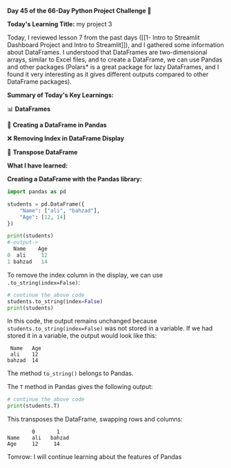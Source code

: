 

**Day 45 of the 66-Day Python Project Challenge 📅**

**Today's Learning Title:** my project 3

Today, I reviewed lesson 7 from the past days ([[1- Intro to Streamlit Dashboard Project and Intro to Streamlit]]), and I gathered some information about DataFrames. I understood that DataFrames are two-dimensional arrays, similar to Excel files, and to create a DataFrame, we can use Pandas and other packages (Polars* is a great package for lazy DataFrames, and I found it very interesting as it gives different outputs compared to other DataFrame packages).

**Summary of Today's Key Learnings:**

📊 **DataFrames**

📝 **Creating a DataFrame in Pandas**

❌ **Removing Index in DataFrame Display**

🔄 **Transpose DataFrame**

**What I have learned:**

**Creating a DataFrame with the Pandas library:**

```python
import pandas as pd

students = pd.DataFrame({
    "Name": ["ali", "bahzad"],
    "Age": [12, 14]
})

print(students)
#-output->
  Name    Age
0  ali     12
1 bahzad   14
```

To remove the index column in the display, we can use `.to_string(index=False)`:

```python
# continue the above code
students.to_string(index=False)
print(students)
```

In this code, the output remains unchanged because `students.to_string(index=False)` was not stored in a variable. If we had stored it in a variable, the output would look like this:

```
 Name   Age
 ali    12
bahzad  14
```

The method `to_string()` belongs to Pandas.

The `T` method in Pandas gives the following output:

```python
# continue the above code
print(students.T)
```

This transposes the DataFrame, swapping rows and columns:

```
        0       1
Name    ali   bahzad
Age     12     14
```
Tomrow: I will continue learning about the features of Pandas
